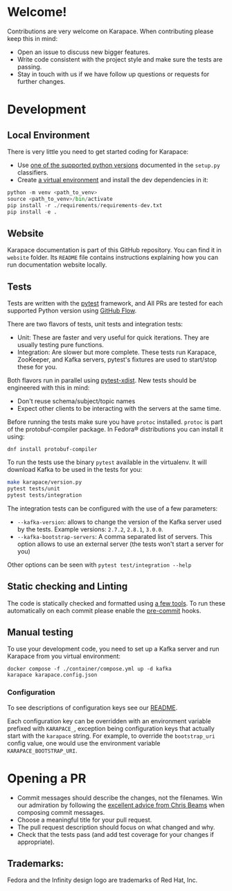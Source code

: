 # Welcome!

Contributions are very welcome on Karapace. When contributing please keep this in mind:

- Open an issue to discuss new bigger features.
- Write code consistent with the project style and make sure the tests are passing.
- Stay in touch with us if we have follow up questions or requests for further changes.

# Development

## Local Environment

There is very little you need to get started coding for Karapace:

- Use [one of the supported python versions](https://github.com/aiven/karapace/blob/master/setup.py)
  documented in the `setup.py` classifiers.
- Create [a virtual environment](https://docs.python.org/3/tutorial/venv.html) and install the dev dependencies in it:

```python
python -m venv <path_to_venv>
source <path_to_venv>/bin/activate
pip install -r ./requirements/requirements-dev.txt
pip install -e .
```

## Website

Karapace documentation is part of this GitHub repository. You can find it in `website` folder. Its `README` file contains instructions explaining how you can run documentation website locally.

## Tests

Tests are written with the [pytest](https://docs.pytest.org/) framework, and All PRs are tested for
each supported Python version using [GitHub Flow](https://guides.github.com/introduction/flow/).

There are two flavors of tests, unit tests and integration tests:

- Unit: These are faster and very useful for quick iterations. They are usually testing pure
  functions.
- Integration: Are slower but more complete. These tests run Karapace, ZooKeeper, and Kafka servers,
  pytest's fixtures are used to start/stop these for you.

Both flavors run in parallel using [pytest-xdist](https://github.com/pytest-dev/pytest-xdist). New
tests should be engineered with this in mind:

- Don't reuse schema/subject/topic names
- Expect other clients to be interacting with the servers at the same time.

Before running the tests make sure you have `protoc` installed. `protoc` is part of the protobuf-compiler package.
In Fedora® distributions you can install it using:
```
dnf install protobuf-compiler
```

To run the tests use the binary `pytest` available in the virtualenv. It will download Kafka to be
used in the tests for you:

```sh
make karapace/version.py
pytest tests/unit
pytest tests/integration
```

The integration tests can be configured with the use of a few parameters:

- `--kafka-version`: allows to change the version of the Kafka server used by the tests. Example
    versions: `2.7.2`, `2.8.1`, `3.0.0`.
- `--kafka-bootstrap-servers`: A comma separated list of servers. This option allows to use an
    external server (the tests won't start a server for you)

Other options can be seen with `pytest test/integration --help`

## Static checking and Linting

The code is statically checked and formatted using [a few tools][requirements-dev].
To run these automatically on each commit please enable the [pre-commit](https://pre-commit.com)
hooks.

[requirements-dev]: https://github.com/aiven/karapace/blob/master/requirements/requirements-dev.txt

## Manual testing

To use your development code, you need to set up a Kafka server and run Karapace from you
virtual environment:

```
docker compose -f ./container/compose.yml up -d kafka
karapace karapace.config.json
```

### Configuration

To see descriptions of configuration keys see our
[README](https://github.com/aiven/karapace#configuration-keys).

Each configuration key can be overridden with an environment variable prefixed with `KARAPACE_`,
exception being configuration keys that actually start with the `karapace` string. For example, to
override the `bootstrap_uri` config value, one would use the environment variable
`KARAPACE_BOOTSTRAP_URI`.

# Opening a PR

- Commit messages should describe the changes, not the filenames. Win our admiration by following
  the [excellent advice from Chris Beams](https://chris.beams.io/posts/git-commit/) when composing
  commit messages.
- Choose a meaningful title for your pull request.
- The pull request description should focus on what changed and why.
- Check that the tests pass (and add test coverage for your changes if appropriate).

## Trademarks:
Fedora and the Infinity design logo are trademarks of Red Hat, Inc.
